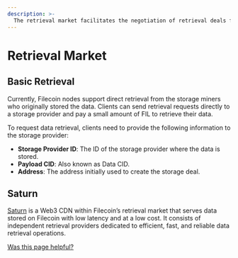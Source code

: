 ```yaml
---
description: >-
  The retrieval market facilitates the negotiation of retrieval deals for serving stored data to clients in exchange for FIL.
---
```


# Retrieval Market

## Basic Retrieval

Currently, Filecoin nodes support direct retrieval from the storage miners who originally stored the data. Clients can send retrieval requests directly to a storage provider and pay a small amount of FIL to retrieve their data.

To request data retrieval, clients need to provide the following information to the storage provider:

- **Storage Provider ID**: The ID of the storage provider where the data is stored.
- **Payload CID**: Also known as Data CID.
- **Address**: The address initially used to create the storage deal.

## Saturn

[Saturn](https://saturn.tech/) is a Web3 CDN within Filecoin’s retrieval market that serves data stored on Filecoin with low latency and at a low cost. It consists of independent retrieval providers dedicated to efficient, fast, and reliable data retrieval operations.

[Was this page helpful?](https://airtable.com/apppq4inOe4gmSSlk/pagoZHC2i1iqgphgl/form?prefill_Page+URL=https://docs.filecoin.io/basics/what-is-filecoin/retrieval-market)
